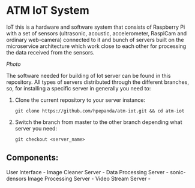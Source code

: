 # ATM IoT System
IoT this is a hardware and software system that consists of Raspberry Pi with a set of sensors (ultrasonic, acoustic, accelerometer, RaspiCam and ordinary web-camera) connected to it and bunch of servers built on the microservice architecture which work close to each other for processing the data received from the sensors.

*Photo*

The software needed for building of Iot server can be found in this repository. All types of servers distributed through the different branches, so, for installing a specific server in generally you need to:
1. Clone the current repository to your server instance:

    ```
    git clone https://github.com/hpepanda/atm-iot.git && cd atm-iot
    ```
2. Switch the branch from master to the other branch depending what server you need:

    ```
    git checkout <server_name>
    ```

## Components:
User Interface - 
Image Cleaner Server - 
Data Processing Server - 
sonic-densors
Image Processing Server - 
Video Stream Server - 
